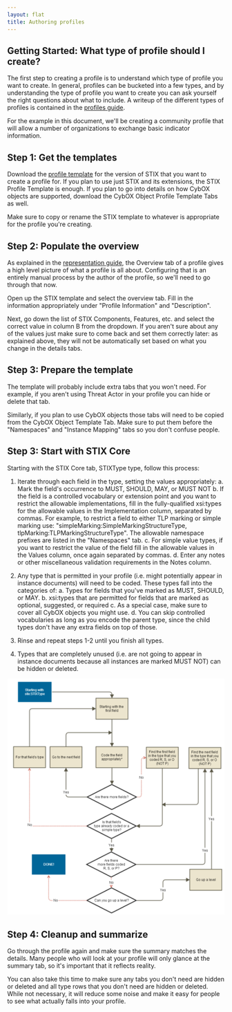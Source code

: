 ```yaml
---
layout: flat
title: Authoring profiles
---
```


## Getting Started: What type of profile should I create? 

The first step to creating a profile is to understand which type of profile you want to create. In general, profiles can be bucketed into a few types, and by understanding the type of profile you want to create you can ask yourself the right questions about what to include. A writeup of the different types of profiles is contained in the [profiles guide](..).

For the example in this document, we'll be creating a community profile that will allow a number of organizations to exchange basic indicator information.

## Step 1: Get the templates

Download the [profile template](http://stix.mitre.org/language/profiles.html#documentation) for the version of STIX that you want to create a profile for. If you plan to use just STIX and its extensions, the STIX Profile Template is enough. If you plan to go into details on how CybOX objects are supported, download the CybOX Object Profile Template Tabs as well.

Make sure to copy or rename the STIX template to whatever is appropriate for the profile you're creating.

## Step 2: Populate the overview

As explained in the [representation guide](../representation), the Overview tab of a profile gives a high level picture of what a profile is all about. Configuring that is an entirely manual process by the author of the profile, so we'll need to go through that now.

Open up the STIX template and select the overview tab. Fill in the information appropriately under "Profile Information" and "Description".

Next, go down the list of STIX Components, Features, etc. and select the correct value in column B from the dropdown. If you aren't sure about any of the values just make sure to come back and set them correctly later: as explained above, they will not be automatically set based on what you change in the details tabs.

## Step 3: Prepare the template

The template will probably include extra tabs that you won't need. For example, if you aren't using Threat Actor in your profile you can hide or delete that tab.

Similarly, if you plan to use CybOX objects those tabs will need to be copied from the CybOX Object Template Tab. Make sure to put them before the "Namespaces" and "Instance Mapping" tabs so you don't confuse people.

## Step 3: Start with STIX Core

Starting with the STIX Core tab, STIXType type, follow this process:

1. Iterate through each field in the type, setting the values appropriately:
  a. Mark the field's occurrence to MUST, SHOULD, MAY, or MUST NOT
  b. If the field is a controlled vocabulary or extension point and you want to restrict the allowable implementations, fill in the fully-qualified xsi:types for the allowable values in the Implementation column, separated by commas. For example, to restrict a field to either TLP marking or simple marking use: "simpleMarking:SimpleMarkingStructureType, tlpMarking:TLPMarkingStructureType". The allowable namespace prefixes are listed in the "Namespaces" tab.
  c. For simple value types, if you want to restrict the value of the field fill in the allowable values in the Values column, once again separated by commas.
  d. Enter any notes or other miscellaneous validation requirements in the Notes column.

2. Any type that is permitted in your profile (i.e. might potentially appear in instance documents) will need to be coded. These types fall into the categories of:
  a. Types for fields that you've marked as MUST, SHOULD, or MAY.
  b. xsi:types that are permitted for fields that are marked as optional, suggested, or required
  c. As a special case, make sure to cover all CybOX objects you might use.
  d. You can skip controlled vocabularies as long as you encode the parent type, since the child types don't have any extra fields on top of those.

3. Rinse and repeat steps 1-2 until you finish all types.

4. Types that are completely unused (i.e. are not going to appear in instance documents because all instances are marked MUST NOT) can be hidden or deleted.

<img src="flowchart.png" alt="flowchart" />

## Step 4: Cleanup and summarize

Go through the profile again and make sure the summary matches the details. Many people who will look at your profile will only glance at the summary tab, so it's important that it reflects reality.

You can also take this time to make sure any tabs you don't need are hidden or deleted and all type rows that you don't need are hidden or deleted. While not necessary, it will reduce some noise and make it easy for people to see what actually falls into your profile.
